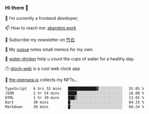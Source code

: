 ### Hi there 👋

<!--
**Alfxjx/Alfxjx** is a ✨ _special_ ✨ repository because its `README.md` (this file) appears on your GitHub profile.

Here are some ideas to get you started:

- 🔭 I’m currently working on ...
- 🌱 I’m currently learning ...
- 👯 I’m looking to collaborate on ...
- 🤔 I’m looking for help with ...
- 💬 Ask me about ...
- 📫 How to reach me: ...
- 😄 Pronouns: ...
- ⚡ Fun fact: ...
-->
🔭  I’m currently a frontend developer;

📫  How to reach me: [abandon.work](https://www.abandon.work/)

🎉  Subscribe my newsletter on [竹白](https://alfxjx.zhubai.love/)

🌱  My [yuque](https://www.yuque.com/alfxjx) notes small memos for my own.

🥤  [water-drinker](https://weldingboys.vercel.app/water) help u count the cups of water for a healthy day.

🕑  [qlock-web](https://qlock-web.vercel.app) is a cool web clock app

🌊  [the opensea.io](https://opensea.io/assets/0x495f947276749ce646f68ac8c248420045cb7b5e/29433830147332339639115006737701029562687338063458078299874716625823015632897) collects my NFTs...

<!--START_SECTION:waka-->

```txt
TypeScript   6 hrs 32 mins   █████████████▓░░░░░░░░░░░   55.05 %
JSON         1 hr 54 mins    ████░░░░░░░░░░░░░░░░░░░░░   16.08 %
HTML         1 hr 39 mins    ███▒░░░░░░░░░░░░░░░░░░░░░   13.91 %
Dart         30 mins         █░░░░░░░░░░░░░░░░░░░░░░░░   04.33 %
Markdown     30 mins         █░░░░░░░░░░░░░░░░░░░░░░░░   04.24 %
```

<!--END_SECTION:waka-->

